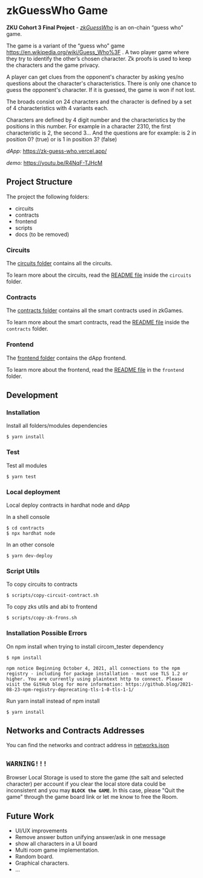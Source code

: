 # zkGuessWho Game


**ZKU Cohort 3 Final Project** - [*zkGuessWho*](https://zk-guess-who.vercel.app/) is an on-chain “guess who” game. 

The game is a variant of the “guess who” game https://en.wikipedia.org/wiki/Guess_Who%3F .
A two player game where they try to identify the other’s chosen character. Zk proofs is used
to keep the characters and the game privacy.

A player can get clues from the opponent's character by asking yes/no questions about the character's characteristics.
There is only one chance to guess the opponent's character. If it is guessed, the game is won if not lost.

The broads consist on 24 characters and the character is defined by a set of 4 characteristics with 4 variants each.

Characters are defined by 4 digit number and the characteristics by the positions in this number. For example in a character 2310, the first
characteristic is 2, the second 3... And the questions are for example: is 2 in position 0? (true) or is 1 in position 3? (false)

*dApp:*  https://zk-guess-who.vercel.app/

*demo:* https://youtu.be/R4NqF-TJHcM

## Project Structure

The project the following folders:

- circuits
- contracts
- frontend
- scripts
- docs (to be removed)

### Circuits

The [circuits folder](/circuits/) contains all the circuits.

To learn more about the circuits, read the [README file](/circuits/README.md) inside the `circuits` folder.

### Contracts

The [contracts folder](/contracts/) contains all the smart contracts used in zkGames.

To learn more about the smart contracts, read the [README file](/contracts/README.md) inside the `contracts` folder.

### Frontend

The [frontend folder](/frontend/) contains the dApp frontend.

To learn more about the frontend, read the [README file](/frontend/README.md) in the `frontend` folder.


## Development

### Installation

Install all folders/modules dependencies

```
$ yarn install

```
### Test

Test all modules

```
$ yarn test
```

### Local deployment

Local deploy contracts in hardhat node and dApp 

In a shell console

```
$ cd contracts
$ npx hardhat node
```
In an other console

```
$ yarn dev-deploy
```

### Script Utils

To copy circuits  to contracts
```
$ scripts/copy-circuit-contract.sh 
```
To copy zks utils and abi to frontend

```
$ scripts/copy-zk-frons.sh
```

### Installation Possible Errors

On npm install when trying to install circom_tester dependency
```
$ npm install

npm notice Beginning October 4, 2021, all connections to the npm registry - including for package installation - must use TLS 1.2 or higher. You are currently using plaintext http to connect. Please visit the GitHub blog for more information: https://github.blog/2021-08-23-npm-registry-deprecating-tls-1-0-tls-1-1/
```

Run yarn install instead of npm install

```
$ yarn install
```

## Networks and Contracts Addresses

You can find the networks and contract address in [networks.json](frontend/public/networks.json)

## __`WARNING!!!`__

Browser Local Storage is used to store the game (the salt and selected character) per account if you clear the local store data could be inconsistent and you may __`BLOCK the GAME`__. In this case, please "Quit the game" through the game board link or let me know to free the Room.  


## Future Work

- UI/UX improvements
- Remove answer button unifying answer/ask in one message
- show all characters in a UI board
- Multi room game implementation.
- Random board.
- Graphical characters.
- ...